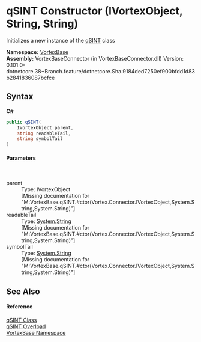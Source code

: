 # qSINT Constructor (IVortexObject, String, String)
 

Initializes a new instance of the <a href="T_VortexBase_qSINT.md">qSINT</a> class

**Namespace:**&nbsp;<a href="N_VortexBase.md">VortexBase</a><br />**Assembly:**&nbsp;VortexBaseConnector (in VortexBaseConnector.dll) Version: 0.101.0-dotnetcore.38+Branch.feature/dotnetcore.Sha.9184ded7250ef900bfdd1d83b2841836087bcfce

## Syntax

**C#**<br />
``` C#
public qSINT(
	IVortexObject parent,
	string readableTail,
	string symbolTail
)
```


#### Parameters
&nbsp;<dl><dt>parent</dt><dd>Type: IVortexObject<br />\[Missing <param name="parent"/> documentation for "M:VortexBase.qSINT.#ctor(Vortex.Connector.IVortexObject,System.String,System.String)"\]</dd><dt>readableTail</dt><dd>Type: <a href="https://docs.microsoft.com/dotnet/api/system.string" target="_blank">System.String</a><br />\[Missing <param name="readableTail"/> documentation for "M:VortexBase.qSINT.#ctor(Vortex.Connector.IVortexObject,System.String,System.String)"\]</dd><dt>symbolTail</dt><dd>Type: <a href="https://docs.microsoft.com/dotnet/api/system.string" target="_blank">System.String</a><br />\[Missing <param name="symbolTail"/> documentation for "M:VortexBase.qSINT.#ctor(Vortex.Connector.IVortexObject,System.String,System.String)"\]</dd></dl>

## See Also


#### Reference
<a href="T_VortexBase_qSINT.md">qSINT Class</a><br /><a href="Overload_VortexBase_qSINT__ctor.md">qSINT Overload</a><br /><a href="N_VortexBase.md">VortexBase Namespace</a><br />